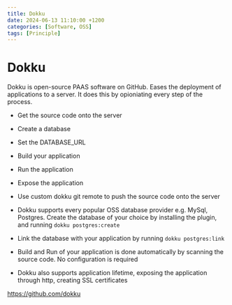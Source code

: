 ```yaml
---
title: Dokku
date: 2024-06-13 11:10:00 +1200
categories: [Software, OSS]
tags: [Principle]
---
```


# Dokku

Dokku is open-source PAAS software on GitHub. Eases the deployment of applications to a server. It does this by opioniating every step of the process.

- Get the source code onto the server
- Create a database
- Set the DATABASE_URL
- Build your application
- Run the application
- Expose the application

- Use custom dokku git remote to push the source code onto the server
- Dokku supports every popular OSS database provider e.g. MySql, Postgres. Create the database of your choice by installing the plugin, and running `dokku postgres:create`
- Link the database with your application by running `dokku postgres:link`
- Build and Run of your application is done automatically by scanning the source code. No configuration is required
- Dokku also supports application lifetime, exposing the application through http, creating SSL certificates

https://github.com/dokku
